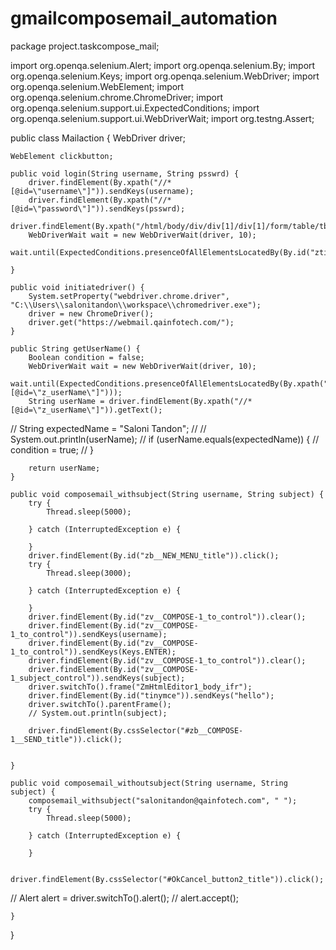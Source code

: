 # gmailcomposemail_automation
package project.taskcompose_mail;

import org.openqa.selenium.Alert;
import org.openqa.selenium.By;
import org.openqa.selenium.Keys;
import org.openqa.selenium.WebDriver;
import org.openqa.selenium.WebElement;
import org.openqa.selenium.chrome.ChromeDriver;
import org.openqa.selenium.support.ui.ExpectedConditions;
import org.openqa.selenium.support.ui.WebDriverWait;
import org.testng.Assert;

public class Mailaction {
	WebDriver driver;

	WebElement clickbutton;

	public void login(String username, String psswrd) {
		driver.findElement(By.xpath("//*[@id=\"username\"]")).sendKeys(username);
		driver.findElement(By.xpath("//*[@id=\"password\"]")).sendKeys(psswrd);
		driver.findElement(By.xpath("/html/body/div/div[1]/div[1]/form/table/tbody/tr[3]/td[2]/input[2]")).click();
		WebDriverWait wait = new WebDriverWait(driver, 10);
		wait.until(ExpectedConditions.presenceOfAllElementsLocatedBy(By.id("ztih__main_Mail__FOLDER_textCell")));

	}

	public void initiatedriver() {
		System.setProperty("webdriver.chrome.driver", "C:\\Users\\salonitandon\\workspace\\chromedriver.exe");
		driver = new ChromeDriver();
		driver.get("https://webmail.qainfotech.com/");
	}

	public String getUserName() {
		Boolean condition = false;
		WebDriverWait wait = new WebDriverWait(driver, 10);
		wait.until(ExpectedConditions.presenceOfAllElementsLocatedBy(By.xpath("//*[@id=\"z_userName\"]")));
		String userName = driver.findElement(By.xpath("//*[@id=\"z_userName\"]")).getText();
//		String expectedName = "Saloni Tandon";
//		// System.out.println(userName);
//		if (userName.equals(expectedName)) {
//			condition = true;
//		}

		return userName;
	}

	public void composemail_withsubject(String username, String subject) {
		try {
			Thread.sleep(5000);

		} catch (InterruptedException e) {

		}
		driver.findElement(By.id("zb__NEW_MENU_title")).click();
		try {
			Thread.sleep(3000);

		} catch (InterruptedException e) {

		}
		driver.findElement(By.id("zv__COMPOSE-1_to_control")).clear();
		driver.findElement(By.id("zv__COMPOSE-1_to_control")).sendKeys(username);
		driver.findElement(By.id("zv__COMPOSE-1_to_control")).sendKeys(Keys.ENTER);
		driver.findElement(By.id("zv__COMPOSE-1_to_control")).clear();
		driver.findElement(By.id("zv__COMPOSE-1_subject_control")).sendKeys(subject);
		driver.switchTo().frame("ZmHtmlEditor1_body_ifr");
		driver.findElement(By.id("tinymce")).sendKeys("hello");
		driver.switchTo().parentFrame();
		// System.out.println(subject);

		driver.findElement(By.cssSelector("#zb__COMPOSE-1__SEND_title")).click();
		

	}

	public void composemail_withoutsubject(String username, String subject) {
		composemail_withsubject("salonitandon@qainfotech.com", " ");
		try {
			Thread.sleep(5000);

		} catch (InterruptedException e) {

		}
		
		driver.findElement(By.cssSelector("#OkCancel_button2_title")).click();

//		Alert alert = driver.switchTo().alert();
//		alert.accept();

	}

}
